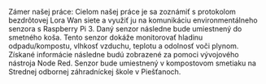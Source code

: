 Zámer našej práce:
Cielom našej práce je sa zoznámiť s protokolom bezdrôtovej Lora Wan siete a využiť ju na komunikáciu environmentálneho senzora s Raspberry Pi 3. Daný senzor následne bude umiestnený do smetného koša. Tento senzor dokáže monitorovať hladinu odpadu/kompostu, vlhkosť vzduchu, teplotu a odolnosť voči plynom. 
Získané informácie následne budú zobrazené za pomoci vývojového nástroja Node Red. Senzor bude umiestnený v kompostovom smetiaku na Strednej odbornej záhradníckej škole v Piešťanoch.
